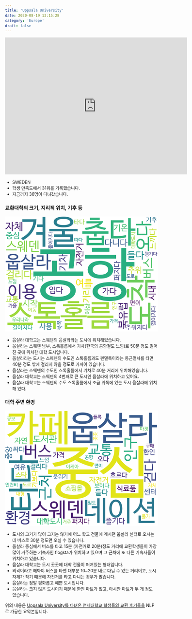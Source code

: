 ```yaml
---
title: 'Uppsala University'
date: 2020-08-19 13:15:28
category: 'Europe'
draft: false
---
```


<iframe
width="600"
height="450"
frameborder="0" style="border:0"
src="https://www.google.com/maps/embed/v1/place?key=AIzaSyC9e1AME-pVmWC4hBpFdu5S4dKzyepa3HQ&q=Uppsala+University&center=59.8509005,17.6300093&zoom=14" allowfullscreen>
</iframe>


* SWEDEN
* 학생 만족도에서 31위를 기록했습니다.
* 지금까지 36명이 다녀갔습니다. 

### 교환대학의 크기, 지리적 위치, 기후 등

![gen_info-WordCloud](../univ_wordclouds_okt/gen_info/SE000010_gen_info_okt.png)

* 웁살라 대학교는 스웨덴의 웁살라라는 도시에 위치해있습니다.
* 웁살라는 스웨덴 남부, 스톡홀름에서 기차(한국의 공항철도 느낌)로 50분 정도 떨어진 곳에 위치한 대학 도시입니다.
* 웁살라라는 도시는 스웨덴의 수도인 스톡홀름과도 펜델톡이라는 통근열차를 타면 40분 정도 밖에 걸리지 않을 정도로 가까이 있습니다.
* 웁살라는 스웨덴의 수도인 스톡홀름에서 기차로 40분 거리에 위치해있습니다.
* 웁살라 대학교는 스웨덴의 4번째로 큰 도시인 웁살라에 위치하고 있어요.
* 웁살라 대학교는 스웨덴의 수도 스톡홀름에서 조금 위쪽에 있는 도시 웁살라에 위치해 있다.


### 대학 주변 환경

![env_info-WordCloud](../univ_wordclouds_okt/env_info/SE000010_env_info_okt.png)

* 도시의 크기가 많이 크지는 않기에 어느 학교 건물에 계시던 웁살라 센터로 오시는데 버스로 30분 정도면 오실 수 있습니다.
* 웁살라 중심에서 버스를 타고 15분 (자전거로 20분)정도 거리에 교환학생들이 가장 많이 거주하는 기숙사인 flogsta가 위치하고 있으며 그 근처에 또 다른 기숙사들이 위치하고 있습니다.
* 웁살라 대학교는 도시 곳곳에 대학 건물이 퍼져있는 형태입니다.
* 외곽이라고 해봐야 버스를 타면 대부분 10~20분 내로 다닐 수 있는 거리이고, 도시 자체가 작기 때문에 자전거를 타고 다니는 경우가 많습니다.
* 웁살라는 정말 평화롭고 예쁜 도시입니다.
* 웁살라는 크지 않은 도시이기 때문에 한인 마트가 없고, 아시안 마트가 두 개 정도 있습니다.


위의 내용은 [Uppsala University를 다녀온 연세대학교 학생들의 교환 후기들을](http://oia.yonsei.ac.kr/partner/expReport.asp?ucode=SE000010&bgbn=A) NLP로 가공한 요약본입니다. 
